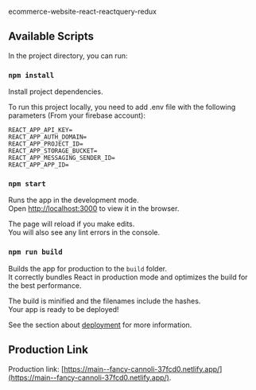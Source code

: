 ecommerce-website-react-reactquery-redux

## Available Scripts

In the project directory, you can run:

### `npm install`
Install project dependencies.

To run this project locally, you need to add .env file with the following parameters (From your firebase account):
```
REACT_APP_API_KEY=
REACT_APP_AUTH_DOMAIN=
REACT_APP_PROJECT_ID=
REACT_APP_STORAGE_BUCKET=
REACT_APP_MESSAGING_SENDER_ID=
REACT_APP_APP_ID=
```

### `npm start`

Runs the app in the development mode.\
Open [http://localhost:3000](http://localhost:3000) to view it in the browser.

The page will reload if you make edits.\
You will also see any lint errors in the console.

### `npm run build`

Builds the app for production to the `build` folder.\
It correctly bundles React in production mode and optimizes the build for the best performance.

The build is minified and the filenames include the hashes.\
Your app is ready to be deployed!

See the section about [deployment](https://facebook.github.io/create-react-app/docs/deployment) for more information.


## Production Link
Production link: [https://main--fancy-cannoli-37fcd0.netlify.app/](https://main--fancy-cannoli-37fcd0.netlify.app/).
